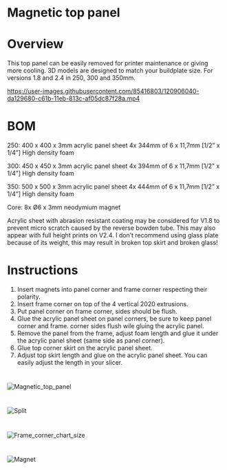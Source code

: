 # Magnetic top panel
# Overview
This top panel can be easily removed for printer maintenance or giving more cooling.
3D models are designed to match your buildplate size.
For versions 1.8 and 2.4 in 250, 300 and 350mm.

https://user-images.githubusercontent.com/85416803/120906040-da129680-c61b-11eb-813c-af05dc87f28a.mp4

# BOM
250: 400 x 400 x 3mm acrylic panel sheet
        4x 344mm of 6 x 11,7mm [1/2” x 1/4”] High density foam

300: 450 x 450 x 3mm acrylic panel sheet
        4x 394mm of 6 x 11,7mm [1/2” x 1/4”] High density foam

350: 500 x 500 x 3mm acrylic panel sheet
        4x 444mm of 6 x 11,7mm [1/2” x 1/4”] High density foam

Core:
8x Ø6 x 3mm neodymium magnet

Acrylic sheet with abrasion resistant coating may be considered for V1.8 to prevent micro scratch caused by the reverse bowden tube. This may also appear with full height prints on V2.4.
I don’t recommend using glass plate because of its weight, this may result in broken top skirt and broken glass!


# Instructions
1. Insert magnets into panel corner and frame corner respecting their polarity.
2. Insert frame corner on top of the 4 vertical 2020 extrusions.
3. Put panel corner on frame corner, sides should be flush.
4. Glue the acrylic panel sheet on panel corners, be sure to keep panel corner and frame. corner sides flush wile gluing the acrylic panel.
5. Remove the panel from the frame, adjust foam length and glue it under the acrylic panel sheet (same side as panel corner).
6. Glue top corner skirt on the acrylic panel sheet.
7. Adjust top skirt length and glue on the acrylic panel sheet. You can easily adjust the length in your slicer.
#
![Magnetic_top_panel](https://user-images.githubusercontent.com/85416803/120905966-53f65000-c61b-11eb-8367-2481f096431a.jpg)
#
![Split](https://user-images.githubusercontent.com/85416803/120906056-f0b8ed80-c61b-11eb-85a5-56ec779e1308.jpg)
#
![Frame_corner_chart_size](https://user-images.githubusercontent.com/85416803/120906058-f6163800-c61b-11eb-8197-42b68839e545.jpg)
#
![Magnet](https://user-images.githubusercontent.com/85416803/120909468-10134300-c63b-11eb-8585-1a1bfbda597f.jpg)

